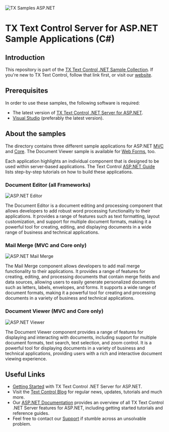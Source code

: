 <img src="https://user-images.githubusercontent.com/12340077/210533089-d4fd9e4f-3315-4bec-a2af-c50790dfc606.svg" alt="TX Samples ASP.NET" /> 

# TX Text Control Server for ASP.NET Sample Applications (C#)

## Introduction

This repository is part of the [TX Text Control .NET Sample Collection](https://github.com/TextControl/TXSamples.NET). If you're new to TX Text Control, follow that link first, or visit our [website](https://www.textcontrol.com/). 

## Prerequisites

In order to use these samples, the following software is required:

- The latest version of [TX Text Control .NET Server for ASP.NET](https://www.textcontrol.com/products/asp-dotnet/tx-text-control-dotnet-server/overview/).
- [Visual Studio](https://visualstudio.microsoft.com/de/downloads/) (preferably the latest version).

## About the samples

The directory contains three different sample applications for ASP.NET [MVC](./ASP.NET%20MVC) and [Core](./ASP.NET%20Core). The Document Viewer sample is available for [Web Forms](./ASP.NET%20Web%20Forms), too.

Each application highlights an individual component that is designed to be used within server-based applications. The Text Control [ASP.NET Guide](https://docs.textcontrol.com/textcontrol/asp-dotnet/article.aspnet.htm) lists step-by-step tutorials on how to build these applications.

### Document Editor (all Frameworks)

<img src="https://user-images.githubusercontent.com/116558879/200357260-6c8f7418-a15e-4da0-b04a-f884341da321.png" alt="ASP.NET Editor" height="auto"/>

The Document Editor is a document editing and processing component that allows developers to add robust word processing functionality to their applications. It provides a range of features such as text formatting, layout customization, and support for multiple document formats, making it a powerful tool for creating, editing, and displaying documents in a wide range of business and technical applications.

### Mail Merge (MVC and Core only)

<img src="https://user-images.githubusercontent.com/116558879/200357320-2d4f1c3d-cc40-40b5-8905-ae35779d6291.png" alt="ASP.NET Mail Merge" height="auto"/>

The Mail Merge component allows developers to add mail merge functionality to their applications. It provides a range of features for creating, editing, and processing documents that contain merge fields and data sources, allowing users to easily generate personalized documents such as letters, labels, envelopes, and forms. It supports a wide range of document formats, making it a powerful tool for creating and processing documents in a variety of business and technical applications.

### Document Viewer (MVC and Core only)

<img src="https://user-images.githubusercontent.com/116558879/200357363-3f07c78b-c1fc-4cd4-ac99-7823dbd68c14.png" alt="ASP.NET Viewer" height="auto"/>

The Document Viewer component provides a range of features for displaying and interacting with documents, including support for multiple document formats, text search, text selection, and zoom control. It is a powerful tool for displaying documents in a variety of business and technical applications, providing users with a rich and interactive document viewing experience.

## Useful Links

- [Getting Started](https://www.textcontrol.com/products/asp-dotnet/tx-text-control-dotnet-server/getting-started/?type=getting-started) with TX Text Control .NET Server for ASP.NET.
- Visit the [Text Control Blog](https://www.textcontrol.com/blog/) for regular news, updates, tutorials and much more.
- Our [ASP.NET Documentation](https://docs.textcontrol.com/textcontrol/asp-dotnet/index.htm) provides an overview of all TX Text Control .NET Server features for ASP.NET, including getting started tutorials and reference guides.
- Feel free to contact our [Support](https://www.textcontrol.com/support/overview/) if stumble across an unsolvable problem.
